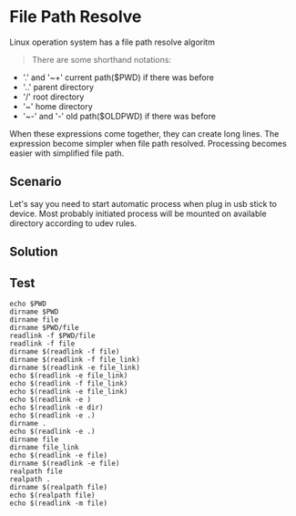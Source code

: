 # File Path Resolve

Linux operation system has a file path resolve algoritm

> There are some shorthand notations:

- '.' and '~+' current path($PWD) if there was before
- '..' parent directory
- '/' root directory
- '~' home directory
- '~-' and '-' old path($OLDPWD) if there was before

When these expressions come together, they can create long lines.
The expression become simpler when file path resolved.
Processing becomes easier with simplified file path.

## Scenario
Let's say you need to start automatic process when plug in usb stick to device.
Most probably initiated process will be mounted on available directory according to udev rules.










## Solution


## Test

``` shell
echo $PWD
dirname $PWD
dirname file
dirname $PWD/file
readlink -f $PWD/file
readlink -f file
dirname $(readlink -f file)
dirname $(readlink -f file_link)
dirname $(readlink -e file_link)
echo $(readlink -e file_link)
echo $(readlink -f file_link)
echo $(readlink -e file_link)
echo $(readlink -e )
echo $(readlink -e dir)
echo $(readlink -e .)
dirname .
echo $(readlink -e .)
dirname file
dirname file_link
echo $(readlink -e file)
dirname $(readlink -e file)
realpath file
realpath .
dirname $(realpath file)
echo $(realpath file)
echo $(readlink -m file)
```

[^1]: <https://linux.die.net/man/1/readlink>
[^2]: <https://linux.die.net/man/1/basename>
[^3]: <https://man7.org/linux/man-pages/man1/readlink.1.html>
[^4]: <https://man7.org/linux/man-pages/man3/realpath.3.html>
